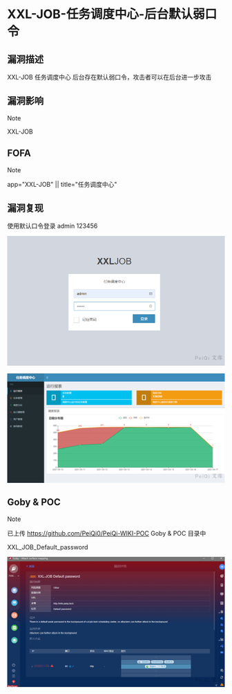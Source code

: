 # XXL-JOB-任务调度中心-后台默认弱口令

## 漏洞描述

XXL-JOB 任务调度中心 后台存在默认弱口令，攻击者可以在后台进一步攻击

## 漏洞影响

> [!NOTE]
>
> XXL-JOB

## FOFA

> [!NOTE]
>
> app="XXL-JOB" || title="任务调度中心"

## 漏洞复现

使用默认口令登录 admin 123456

![](XXL-JOB-任务调度中心-后台默认弱口令.assets/16273630844318569.jpg)

![](XXL-JOB-任务调度中心-后台默认弱口令.assets/16273630847117178.jpg)

## Goby & POC

> [!NOTE]
>
> 已上传 https://github.com/PeiQi0/PeiQi-WIKI-POC Goby & POC 目录中
>
> XXL_JOB_Default_password

![](XXL-JOB-任务调度中心-后台默认弱口令.assets/1627363085084393.jpg)